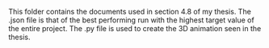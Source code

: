 This folder contains the documents used in section 4.8 of my thesis. The .json file is that of the best performing run with the highest target value of the entire project. The .py file is used to create the 3D animation seen in the thesis.
